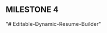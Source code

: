 MILESTONE 4
---------------------------------------------------------------------------------------------------------------------------------------------------------------------------------
"# Editable-Dynamic-Resume-Builder" 
